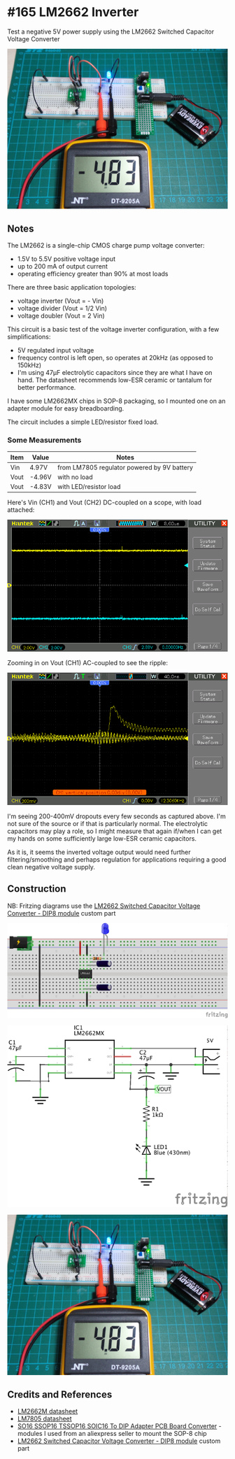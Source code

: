 # #165 LM2662 Inverter

Test a negative 5V power supply using the LM2662 Switched Capacitor Voltage Converter

![The Build](./assets/LM2662Inverter_build.jpg?raw=true)

## Notes

The LM2662 is a single-chip CMOS charge pump voltage converter:

* 1.5V to 5.5V positive voltage input
* up to 200 mA of output current
* operating efficiency greater than 90% at most loads

There are three basic application topologies:

* voltage inverter (Vout = - Vin)
* voltage divider (Vout = 1/2 Vin)
* voltage doubler (Vout = 2 Vin)

This circuit is a basic test of the voltage inverter configuration, with a few simplifications:

* 5V regulated input voltage
* frequency control is left open, so operates at 20kHz (as opposed to 150kHz)
* I'm using 47µF electrolytic capacitors since they are what I have on hand. The datasheet recommends low-ESR ceramic or tantalum for better performance.

I have some LM2662MX chips in SOP-8 packaging, so I mounted one on an adapter module for easy breadboarding.

The circuit includes a simple LED/resistor fixed load.

### Some Measurements

| Item | Value  | Notes                                       |
|------|--------|---------------------------------------------|
| Vin  |  4.97V | from LM7805 regulator powered by 9V battery |
| Vout | -4.96V | with no load                                |
| Vout | -4.83V | with LED/resistor load                      |

Here's Vin (CH1) and Vout (CH2) DC-coupled on a scope, with load attached:

![vin vout](./assets/scope_vin_vout.gif?raw=true)

Zooming in on Vout (CH1) AC-coupled to see the ripple:

![vout ripple](./assets/scope_vout_ripple.gif?raw=true)

I'm seeing 200-400mV dropouts every few seconds as captured above. I'm not sure of the source or if that is particularly normal.
The electrolytic capacitors may play a role, so I might measure that again if/when I can get my hands on some
sufficiently large low-ESR ceramic capacitors.

As it is, it seems the inverted voltage output would need further filtering/smoothing and perhaps regulation
for applications requiring a good clean negative voltage supply.

## Construction

NB: Fritzing diagrams use the [LM2662 Switched Capacitor Voltage Converter - DIP8 module](https://github.com/tardate/LittleArduinoProjects/tree/master/FritzingParts/LM2662) custom part

![Breadboard](./assets/LM2662Inverter_bb.jpg?raw=true)

![The Schematic](./assets/LM2662Inverter_schematic.jpg?raw=true)

![The Build](./assets/LM2662Inverter_build.jpg?raw=true)

## Credits and References

* [LM2662M datasheet](https://www.futurlec.com/Linear/LM2662M.shtml)
* [LM7805 datasheet](https://www.futurlec.com/Linear/7805T.shtml)
* [SO16 SSOP16 TSSOP16 SOIC16 To DIP Adapter PCB Board Converter](https://www.aliexpress.com/item/20-Pcs-SO16-SSOP16-TSSOP16-SOIC16-To-DIP-Adapter-PCB-Board-Converter/32436820541.html) - modules I used from an aliexpress seller to mount the SOP-8 chip
* [LM2662 Switched Capacitor Voltage Converter - DIP8 module](https://github.com/tardate/LittleArduinoProjects/tree/master/FritzingParts/LM2662) custom part
